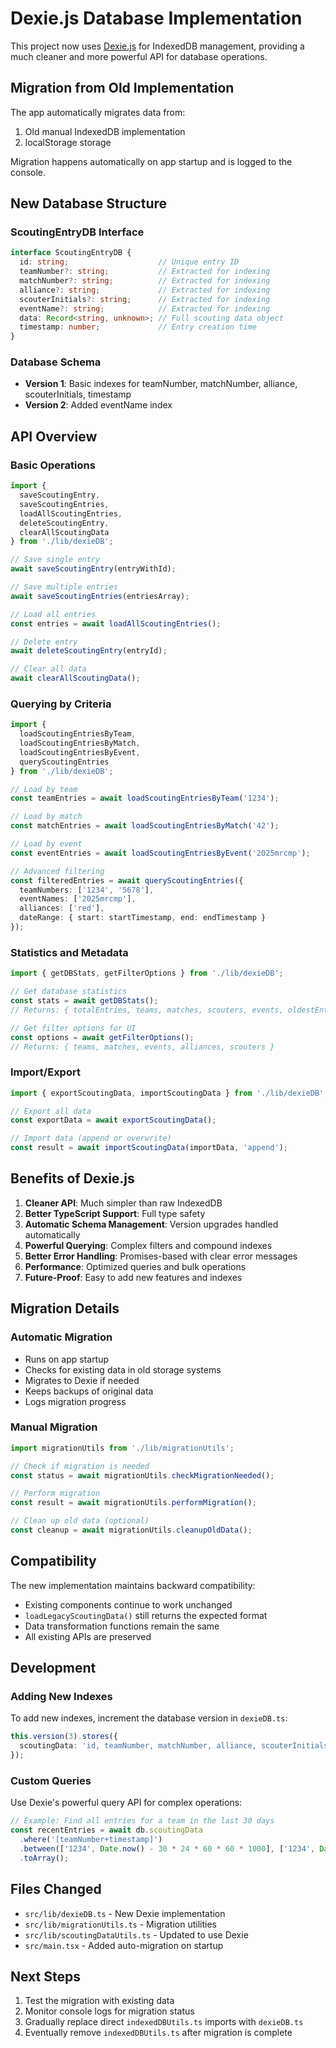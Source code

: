 # Dexie.js Database Implementation

This project now uses [Dexie.js](https://dexie.org/) for IndexedDB management, providing a much cleaner and more powerful API for database operations.

## Migration from Old Implementation

The app automatically migrates data from:
1. Old manual IndexedDB implementation
2. localStorage storage

Migration happens automatically on app startup and is logged to the console.

## New Database Structure

### ScoutingEntryDB Interface
```typescript
interface ScoutingEntryDB {
  id: string;                    // Unique entry ID
  teamNumber?: string;           // Extracted for indexing
  matchNumber?: string;          // Extracted for indexing
  alliance?: string;             // Extracted for indexing
  scouterInitials?: string;      // Extracted for indexing
  eventName?: string;            // Extracted for indexing
  data: Record<string, unknown>; // Full scouting data object
  timestamp: number;             // Entry creation time
}
```

### Database Schema
- **Version 1**: Basic indexes for teamNumber, matchNumber, alliance, scouterInitials, timestamp
- **Version 2**: Added eventName index

## API Overview

### Basic Operations
```typescript
import { 
  saveScoutingEntry, 
  saveScoutingEntries, 
  loadAllScoutingEntries,
  deleteScoutingEntry,
  clearAllScoutingData 
} from './lib/dexieDB';

// Save single entry
await saveScoutingEntry(entryWithId);

// Save multiple entries
await saveScoutingEntries(entriesArray);

// Load all entries
const entries = await loadAllScoutingEntries();

// Delete entry
await deleteScoutingEntry(entryId);

// Clear all data
await clearAllScoutingData();
```

### Querying by Criteria
```typescript
import { 
  loadScoutingEntriesByTeam,
  loadScoutingEntriesByMatch,
  loadScoutingEntriesByEvent,
  queryScoutingEntries 
} from './lib/dexieDB';

// Load by team
const teamEntries = await loadScoutingEntriesByTeam('1234');

// Load by match
const matchEntries = await loadScoutingEntriesByMatch('42');

// Load by event
const eventEntries = await loadScoutingEntriesByEvent('2025mrcmp');

// Advanced filtering
const filteredEntries = await queryScoutingEntries({
  teamNumbers: ['1234', '5678'],
  eventNames: ['2025mrcmp'],
  alliances: ['red'],
  dateRange: { start: startTimestamp, end: endTimestamp }
});
```

### Statistics and Metadata
```typescript
import { getDBStats, getFilterOptions } from './lib/dexieDB';

// Get database statistics
const stats = await getDBStats();
// Returns: { totalEntries, teams, matches, scouters, events, oldestEntry, newestEntry }

// Get filter options for UI
const options = await getFilterOptions();
// Returns: { teams, matches, events, alliances, scouters }
```

### Import/Export
```typescript
import { exportScoutingData, importScoutingData } from './lib/dexieDB';

// Export all data
const exportData = await exportScoutingData();

// Import data (append or overwrite)
const result = await importScoutingData(importData, 'append');
```

## Benefits of Dexie.js

1. **Cleaner API**: Much simpler than raw IndexedDB
2. **Better TypeScript Support**: Full type safety
3. **Automatic Schema Management**: Version upgrades handled automatically
4. **Powerful Querying**: Complex filters and compound indexes
5. **Better Error Handling**: Promises-based with clear error messages
6. **Performance**: Optimized queries and bulk operations
7. **Future-Proof**: Easy to add new features and indexes

## Migration Details

### Automatic Migration
- Runs on app startup
- Checks for existing data in old storage systems
- Migrates to Dexie if needed
- Keeps backups of original data
- Logs migration progress

### Manual Migration
```typescript
import migrationUtils from './lib/migrationUtils';

// Check if migration is needed
const status = await migrationUtils.checkMigrationNeeded();

// Perform migration
const result = await migrationUtils.performMigration();

// Clean up old data (optional)
const cleanup = await migrationUtils.cleanupOldData();
```

## Compatibility

The new implementation maintains backward compatibility:
- Existing components continue to work unchanged
- `loadLegacyScoutingData()` still returns the expected format
- Data transformation functions remain the same
- All existing APIs are preserved

## Development

### Adding New Indexes
To add new indexes, increment the database version in `dexieDB.ts`:

```typescript
this.version(3).stores({
  scoutingData: 'id, teamNumber, matchNumber, alliance, scouterInitials, eventName, newField, timestamp'
});
```

### Custom Queries
Use Dexie's powerful query API for complex operations:

```typescript
// Example: Find all entries for a team in the last 30 days
const recentEntries = await db.scoutingData
  .where('[teamNumber+timestamp]')
  .between(['1234', Date.now() - 30 * 24 * 60 * 60 * 1000], ['1234', Date.now()])
  .toArray();
```

## Files Changed

- `src/lib/dexieDB.ts` - New Dexie implementation
- `src/lib/migrationUtils.ts` - Migration utilities
- `src/lib/scoutingDataUtils.ts` - Updated to use Dexie
- `src/main.tsx` - Added auto-migration on startup

## Next Steps

1. Test the migration with existing data
2. Monitor console logs for migration status
3. Gradually replace direct `indexedDBUtils.ts` imports with `dexieDB.ts`
4. Eventually remove `indexedDBUtils.ts` after migration is complete
